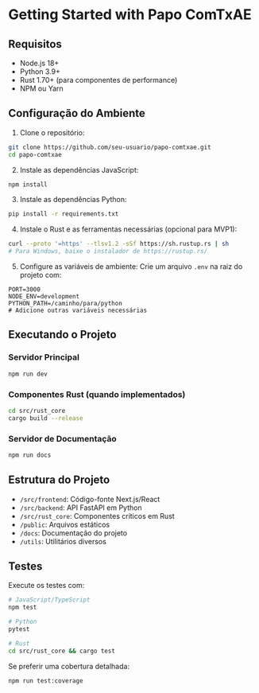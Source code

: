 # Getting Started with Papo ComTxAE

## Requisitos

- Node.js 18+
- Python 3.9+
- Rust 1.70+ (para componentes de performance)
- NPM ou Yarn

## Configuração do Ambiente 

1. Clone o repositório:
```bash
git clone https://github.com/seu-usuario/papo-comtxae.git
cd papo-comtxae
```

2. Instale as dependências JavaScript:
```bash
npm install
```

3. Instale as dependências Python:
```bash
pip install -r requirements.txt
```

4. Instale o Rust e as ferramentas necessárias (opcional para MVP1):
```bash
curl --proto '=https' --tlsv1.2 -sSf https://sh.rustup.rs | sh
# Para Windows, baixe o instalador de https://rustup.rs/
```

5. Configure as variáveis de ambiente:
Crie um arquivo `.env` na raiz do projeto com:
```
PORT=3000
NODE_ENV=development
PYTHON_PATH=/caminho/para/python
# Adicione outras variáveis necessárias
```

## Executando o Projeto

### Servidor Principal
```bash
npm run dev
```

### Componentes Rust (quando implementados)
```bash
cd src/rust_core
cargo build --release
```

### Servidor de Documentação
```bash
npm run docs
```

## Estrutura do Projeto

- `/src/frontend`: Código-fonte Next.js/React
- `/src/backend`: API FastAPI em Python
- `/src/rust_core`: Componentes críticos em Rust
- `/public`: Arquivos estáticos 
- `/docs`: Documentação do projeto
- `/utils`: Utilitários diversos

## Testes

Execute os testes com:
```bash
# JavaScript/TypeScript
npm test

# Python
pytest

# Rust
cd src/rust_core && cargo test
```

Se preferir uma cobertura detalhada:
```bash
npm run test:coverage
